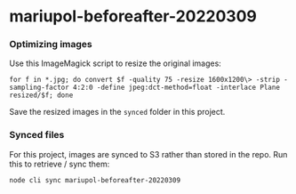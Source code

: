 # mariupol-beforeafter-20220309

### Optimizing images

Use this ImageMagick script to resize the original images:

```
for f in *.jpg; do convert $f -quality 75 -resize 1600x1200\> -strip -sampling-factor 4:2:0 -define jpeg:dct-method=float -interlace Plane resized/$f; done
```

Save the resized images in the `synced` folder in this project.

### Synced files

For this project, images are synced to S3 rather than stored in the repo. Run this to retrieve / sync them:

```
node cli sync mariupol-beforeafter-20220309
```
